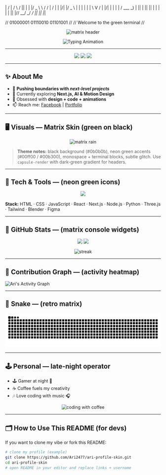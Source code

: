 |  /  | / \ / || | | |/ _ \ \ / / |  /  | | |/| |/ _ \ | | | | | | \ V /  | |/| | | |  | / ___ _) | || | || || |   | |  | | ||  |//   __/ _/ _/ ||   ||  |_|

// 01000001 01110010 01101001 // // Welcome to the green terminal //

<p align="center">
  <img src="https://capsule-render.vercel.app/api?type=waving&color=0:0f0,100:004400&height=200&section=header&text=%E2%9A%A1%20Ari%20-%20Enter%20the%20Matrix%20%F0%9F%91%BE&fontSize=36&fontAlignY=36&animation=twinkling&fontColor=000" alt="matrix header"/>
</p>

<p align="center">
  <img src="https://readme-typing-svg.herokuapp.com?font=Fira+Code&weight=700&size=26&duration=2500&pause=1000&color=00ff00&center=true&vCenter=true&width=760&lines=👋+Hi!+I'm+Ari;🚀+Creative+Developer+%26+Designer;🎨+Tech+Explorer+|+Matrix+Vibes;💡+Building+Cool+Things+With+Code" alt="Typing Animation" />
</p>

---

<p align="center">
  <img src="https://img.shields.io/badge/Code%20With-Passion-00ff00?style=for-the-badge&logo=github&logoColor=000" />
  <img src="https://img.shields.io/badge/Focus-Creativity-007f00?style=for-the-badge&logo=figma&logoColor=000" />
  <img src="https://img.shields.io/badge/Vibe-Matrix-004400?style=for-the-badge&logo=visualstudiocode&logoColor=000" />
</p>

---

## ✨ About Me 

- 🔭 **Pushing boundaries with _next-level projects_**
- 🌱 Currently exploring **Next.js, AI & Motion Design**
- 🎨 Obsessed with **design + code + animations**
- 📫 Reach me: [Facebook](https://www.facebook.com/61577110900436) | [Portfolio](https://myinfo10.netlify.app)

---

## 🖥 Visuals — Matrix Skin (green on black)
<p align="center">
  <!-- small matrix rain GIF / effect -->
  <img src="https://i.pinimg.com/originals/2c/7f/2b/2c7f2b5b3a5d1b4a3d4d6c1b9a8f0a7e.gif" width="520" alt="matrix rain"/>
</p>

> **Theme notes:** black background (#0b0b0b), neon green accents (#00ff00 / #00b300), monospace + terminal blocks, subtle glitch. Use `capsule-render` with dark-green gradient for headers.

---

## 🚀 Tech & Tools — (neon green icons)
<p align="center">
  <img src="https://skillicons.dev/icons?i=html,css,js,react,nextjs,nodejs,python,git,github,vscode,figma,tailwind,threejs,blender" />
</p>

**Stack:** HTML · CSS · JavaScript · React · Next.js · Node.js · Python · Three.js · Tailwind · Blender · Figma

---

## 🧾 GitHub Stats — (matrix console widgets)
<p align="center">
  <img src="https://github-readme-stats.vercel.app/api?username=ari&show_icons=true&theme=tokyonight&bg_color=000000&title_color=00ff00&icon_color=00b300&text_color=00ff99" height="170"/>
  <img src="https://github-readme-stats.vercel.app/api/top-langs/?username=ari&layout=compact&theme=tokyonight&bg_color=000000&title_color=00ff00&text_color=00ff99&langs_count=8" height="170"/>
</p>

<p align="center">
  <img src="https://github-readme-streak-stats.herokuapp.com/?user=Ari2477&theme=dark&background=000000&ring=00ff00&fire=00b300&currStreakLabel=00ff99" alt="streak" />
</p>

---

## 🌱 Contribution Graph — (activity heatmap)

![Ari's Activity Graph](https://github-readme-activity-graph.vercel.app/graph?username=ari&bg_color=000000&color=00ff00&line=00b300&point=00ff99&area=true&hide_border=true)

---

## 🐍 Snake — (retro matrix)
![Snake animation](https://raw.githubusercontent.com/Ari2477/Ari2477/output/github-contribution-grid-snake.svg)

---

## 🕹 Personal — late-night operator

- 🕹 Gamer at night 🌙  
- ☕ Coffee fuels my creativity  
- 🎶 Love coding with music 🎧  

<p align="center">
  <img src="https://media.giphy.com/media/3o6Zt6ML6BklcajjsA/giphy.gif" width="360" alt="coding with coffee"/>
</p>

---

## 🗂 How to Use This README (for devs)

If you want to clone my vibe or fork this README:

```bash
# clone my profile (example)
git clone https://github.com/Ari2477/ari-profile-skin.git
cd ari-profile-skin
# open README in your editor and replace links + username

